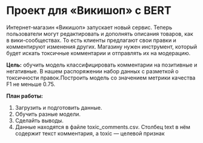 # Проект для «Викишоп» c BERT
Интернет-магазин «Викишоп» запускает новый сервис. Теперь пользователи могут редактировать и дополнять описания товаров, как в вики-сообществах. То есть клиенты предлагают свои правки и комментируют изменения других. Магазину нужен инструмент, который будет искать токсичные комментарии и отправлять их на модерацию.

**Цель:** обучить модель классифицировать комментарии на позитивные и негативные. В нашем распоряжении набор данных с разметкой о токсичности правок.Построить модель со значением метрики качества F1 не меньше 0.75.

**План работы:**

1. Загрузить и подготовить данные.
2. Обучить разные модели.
3. Сделайть выводы.
4. Данные находятся в файле toxic_comments.csv. Столбец text в нём содержит текст комментария, а toxic — целевой признак
